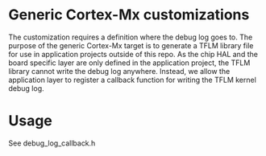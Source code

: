 # Generic Cortex-Mx customizations
The customization requires a definition where the debug log goes to. The purpose of the generic Cortex-Mx target is to generate a TFLM library file for use in application projects outside of this repo. As the chip HAL and the board specific layer are only defined in the application project, the TFLM library cannot write the debug log anywhere. Instead, we allow the application layer to register a callback function for writing the TFLM kernel debug log.

# Usage
See debug_log_callback.h
